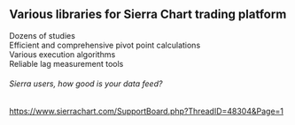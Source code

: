 ## Various libraries for Sierra Chart trading platform
Dozens of studies  
Efficient and comprehensive pivot point calculations  
Various execution algorithms  
Reliable lag measurement tools  


###### Sierra users, how good is your data feed?
https://www.sierrachart.com/SupportBoard.php?ThreadID=48304&Page=1

